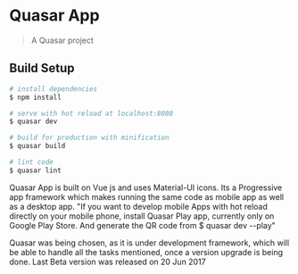 # Quasar App

> A Quasar project

## Build Setup

``` bash
# install dependencies
$ npm install

# serve with hot reload at localhost:8080
$ quasar dev

# build for production with minification
$ quasar build

# lint code
$ quasar lint
```
Quasar App is built on Vue js and uses Material-UI icons.
Its a Progressive app framework which makes running the same code as mobile app as well as a desktop app.
"If you want to develop mobile Apps with hot reload directly on your mobile phone, install Quasar Play app, currently only on Google Play Store.
And generate the QR code from $ quasar dev --play"

Quasar was being chosen, as it is under development framework, which will be able to handle all the tasks mentioned, once a version upgrade is being done.
Last Beta version was released on 20 Jun 2017 
